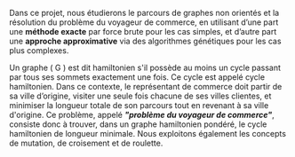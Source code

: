 Dans ce projet, nous étudierons le parcours de graphes non orientés et la résolution du problème du voyageur de commerce, en utilisant d’une part une **méthode exacte** par force brute pour les cas simples, et d’autre part une **approche approximative** via des algorithmes génétiques pour les cas plus complexes.

Un graphe \( G \) est dit hamiltonien s'il possède au moins un cycle passant par tous ses sommets exactement une fois. Ce cycle est appelé cycle hamiltonien. Dans ce contexte, le représentant de commerce doit partir de sa ville d’origine, visiter une seule fois chacune de ses villes clientes, et minimiser la longueur totale de son parcours tout en revenant à sa ville d'origine. Ce problème, appelé ***"problème du voyageur de commerce"***, consiste donc à trouver, dans un graphe hamiltonien pondéré, le cycle hamiltonien de longueur minimale.
Nous exploitons également les concepts de mutation, de croisement et de roulette.
